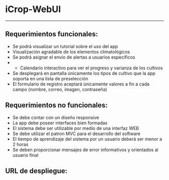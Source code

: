 # iCrop-WebUI
***
## Requerimientos funcionales:
- Se podrá visualizar un tutorial sobre el uso del app
- Visualización agradable de los elementos climatológicos 
- Se podrá asignar el envío de alertas a usuarios específicos
- - Calendario interactivo para ver el progreso y varianza de los cultivos
- Se desplegará en pantalla únicamente los tipos de cultivo que la app soporta en una lista de preselección
- El formulario de registro aceptará únicamente valores a fin a cada campo (nombre, correo, imagen, contraseña)


## Requerimientos no funcionales:
- Se debe contar con un diseño responsive
- La app debe poseer interfaces bien formadas
- El sistema debe ser utilizable por medio de una interfaz WEB
- Se debe utilizar el patron MVC para el desarrollo del software
- El tiempo de aprendizaje del sistema por un usuario deberá ser menor a 2 horas
- Se deben proporcionar mensajes de error informativos y orientados al usuario final

## URL de despliegue:
